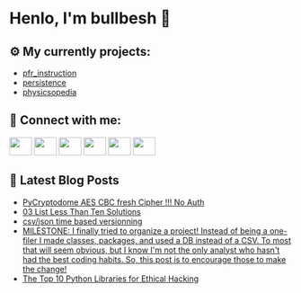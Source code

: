 # Henlo, I'm bullbesh 👋

## ⚙️ My currently projects:
- [pfr_instruction](https://github.com/bullbesh/pfr_instruction)
- [persistence](https://github.com/bullbesh/persistence)
- [physicsopedia](https://github.com/bullbesh/physicsopedia)

## 🔎 Connect with me:
[<img height="32" width="40" src="https://cdn.jsdelivr.net/npm/simple-icons@v5/icons/telegram.svg" />](https://t.me/bullbesh)
[<img height="32" width="40" src="https://cdn.jsdelivr.net/npm/simple-icons@v5/icons/vk.svg" />](https://vk.com/bullbesh)
[<img height="32" width="40" src="https://cdn.jsdelivr.net/npm/simple-icons@v5/icons/twitter.svg" />](https://twitter.com/bullbesh1)
[<img height="32" width="40" src="https://cdn.jsdelivr.net/npm/simple-icons@v5/icons/instagram.svg" />](https://www.instagram.com/bullbesh)
[<img height="32" width="40" src="https://cdn.jsdelivr.net/npm/simple-icons@v5/icons/reddit.svg" />](https://www.reddit.com/user/bullbesh)
[<img height="32" width="40" src="https://cdn.jsdelivr.net/npm/simple-icons@v5/icons/youtube.svg" />](https://www.youtube.com/channel/UCtfjRs6uzgq5mfm8S06WTcg)

## 📕 Latest Blog Posts
<!-- BLOG-POST-LIST:START -->
- [PyCryptodome AES CBC fresh Cipher !!! No Auth](https://www.reddit.com/r/Python/comments/qqb9zh/pycryptodome_aes_cbc_fresh_cipher_no_auth/)
- [03 List Less Than Ten Solutions](https://www.reddit.com/r/Python/comments/qq9o6j/03_list_less_than_ten_solutions/)
- [csv/json time based versionning](https://www.reddit.com/r/Python/comments/qq88vi/csvjson_time_based_versionning/)
- [MILESTONE: I finally tried to organize a project! Instead of being a one-filer I made classes, packages, and used a DB instead of a CSV. To most that will seem obvious, but I know I&#39;m not the only analyst who hasn&#39;t had the best coding habits. So, this post is to encourage those to make the change!](https://www.reddit.com/r/Python/comments/qq83e6/milestone_i_finally_tried_to_organize_a_project/)
- [The Top 10 Python Libraries for Ethical Hacking](https://www.reddit.com/r/Python/comments/qq7q6x/the_top_10_python_libraries_for_ethical_hacking/)
<!-- BLOG-POST-LIST:END -->
